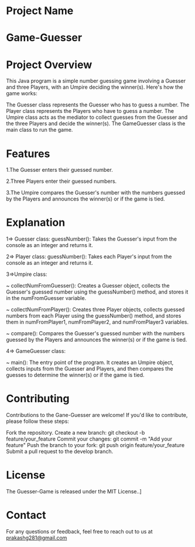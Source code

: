 # Project Name
# Game-Guesser

# Project Overview

This Java program is a simple number guessing game involving a Guesser and three Players, with an Umpire deciding the winner(s). Here's how the game works:

The Guesser class represents the Guesser who has to guess a number.
The Player class represents the Players who have to guess a number.
The Umpire class acts as the mediator to collect guesses from the Guesser and the three Players and decide the winner(s).
The GameGuesser class is the main class to run the game.

# Features
1.The Guesser enters their guessed number.

2.Three Players enter their guessed numbers.

3.The Umpire compares the Guesser's number with the numbers guessed by the Players and announces the winner(s) or if the game is tied.


# Explanation 
1=> Guesser class:
guessNumber(): Takes the Guesser's input from the console as an integer and returns it.

2=> Player class:
guessNumber(): Takes each Player's input from the console as an integer and returns it.

3=>Umpire class:

~ collectNumFromGuesser(): Creates a Guesser object, collects the Guesser's guessed number using the guessNumber() method, and stores it in the numFromGuesser variable.

~ collectNumFromPlayer(): Creates three Player objects, collects guessed numbers from each Player using the guessNumber() method, and stores them in numFromPlayer1, numFromPlayer2, and numFromPlayer3 variables.

~ compare(): Compares the Guesser's guessed number with the numbers guessed by the Players and announces the winner(s) or if the game is tied.

4=> GameGuesser class:

~ main(): The entry point of the program. It creates an Umpire object, collects inputs from the Guesser and Players, and then compares the guesses to determine the winner(s) or if the game is tied.


# Contributing
Contributions to the Gane-Guesser are welcome! If you'd like to contribute, please follow these steps:

Fork the repository.
Create a new branch: git checkout -b feature/your_feature
Commit your changes: git commit -m "Add your feature"
Push the branch to your fork: git push origin feature/your_feature
Submit a pull request to the develop branch.

# License
The Guesser-Game is released under the MIT License..]

# Contact
For any questions or feedback, feel free to reach out to us at prakashg281@gmail.com
